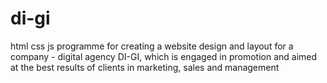 # di-gi
html css js programme for creating a website design and layout for a company - digital agency DI-GI, which is engaged in promotion and aimed at the best results of clients in marketing, sales and management
